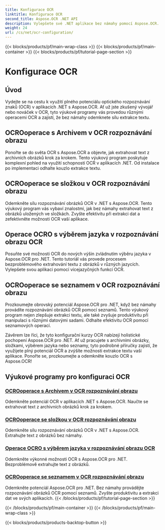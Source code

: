 ```yaml
---
title: Konfigurace OCR
linktitle: Konfigurace OCR
second_title: Aspose.OCR .NET API
description: Vylepšete své .NET aplikace bez námahy pomocí Aspose.OCR. Prozkoumejte výukové programy konfigurace OCR, včetně operací s archivem, složkou, výběrem jazyka a seznamem.
weight: 24
url: /cs/net/ocr-configuration/
---
```


{{< blocks/products/pf/main-wrap-class >}}
{{< blocks/products/pf/main-container >}}
{{< blocks/products/pf/tutorial-page-section >}}

# Konfigurace OCR

## Úvod

Vydejte se na cestu k využití plného potenciálu optického rozpoznávání znaků (OCR) v aplikacích .NET s Aspose.OCR. Ať už jste zkušený vývojář nebo nováček v OCR, tyto výukové programy vás provedou různými operacemi OCR a zajistí, že bez námahy odemknete sílu extrakce textu.

## OCROoperace s Archivem v OCR rozpoznávání obrazu
Ponořte se do světa OCR s Aspose.OCR a objevte, jak extrahovat text z archivních obrázků krok za krokem. Tento výukový program poskytuje komplexní pohled na využití schopností OCR v aplikacích .NET. Od instalace po implementaci odhalte kouzlo extrakce textu.

## OCROoperace se složkou v OCR rozpoznávání obrazu
Odemkněte sílu rozpoznávání obrázků OCR v .NET s Aspose.OCR. Tento výukový program vás vybaví znalostmi, jak bez námahy extrahovat text z obrázků uložených ve složkách. Zvyšte efektivitu při extrakci dat a zefektivněte možnosti OCR vaší aplikace.

## Operace OCRO s výběrem jazyka v rozpoznávání obrazu OCR
Posuňte své možnosti OCR do nových výšin zvládnutím výběru jazyka v Aspose.OCR pro .NET. Tento tutoriál vás provede procesem bezproblémového extrahování textu z obrázků v různých jazycích. Vylepšete svou aplikaci pomocí vícejazyčných funkcí OCR.

## OCROoperace se seznamem v OCR rozpoznávání obrazu
Prozkoumejte obrovský potenciál Aspose.OCR pro .NET, když bez námahy provádíte rozpoznávání obrázků OCR pomocí seznamů. Tento výukový program nejen zlepšuje extrakci textu, ale také zvyšuje produktivitu při manipulaci s různými datovými sadami. Odhalte efektivitu OCR pomocí seznamových operací.

Závěrem lze říci, že tyto konfigurační kurzy OCR nabízejí holistické pochopení Aspose.OCR pro .NET. Ať už pracujete s archivními obrázky, složkami, výběrem jazyka nebo seznamy, tyto podrobné příručky zajistí, že využijete plný potenciál OCR a zvýšíte možnosti extrakce textu vaší aplikace. Ponořte se, prozkoumejte a odemkněte kouzlo OCR s Aspose.OCR!
## Výukové programy pro konfiguraci OCR
### [OCROoperace s Archivem v OCR rozpoznávání obrazu](./ocr-operation-with-archive/)
Odemkněte potenciál OCR v aplikacích .NET s Aspose.OCR. Naučte se extrahovat text z archivních obrázků krok za krokem.
### [OCROoperace se složkou v OCR rozpoznávání obrazu](./ocr-operation-with-folder/)
Odemkněte sílu rozpoznávání obrázků OCR v .NET s Aspose.OCR. Extrahujte text z obrázků bez námahy.
### [Operace OCRO s výběrem jazyka v rozpoznávání obrazu OCR](./ocr-operation-with-language-selection/)
Odemkněte výkonné možnosti OCR s Aspose.OCR pro .NET. Bezproblémově extrahujte text z obrázků.
### [OCROoperace se seznamem v OCR rozpoznávání obrazu](./ocr-operation-with-list/)
Odemkněte potenciál Aspose.OCR pro .NET. Bez námahy provádějte rozpoznávání obrázků OCR pomocí seznamů. Zvyšte produktivitu a extrakci dat ve svých aplikacích.
{{< /blocks/products/pf/tutorial-page-section >}}

{{< /blocks/products/pf/main-container >}}
{{< /blocks/products/pf/main-wrap-class >}}

{{< blocks/products/products-backtop-button >}}

